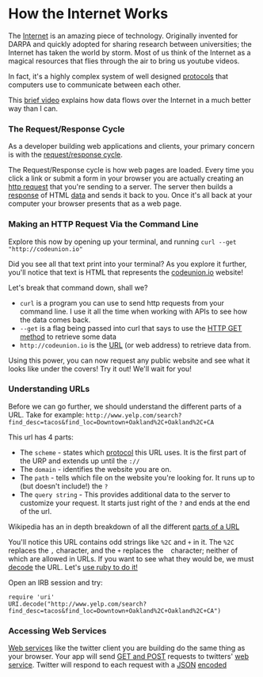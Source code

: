 # How the Internet Works

The [Internet](glossary.md#internet) is an amazing piece of technology.
Originally invented for DARPA and quickly adopted for sharing research between
universities; the Internet has taken the world by storm. Most of us think of the
Internet as a magical resources that flies through the air to bring us youtube
videos.

In fact, it's a highly complex system of well designed
[protocols](glossary.md#protocol) that computers use to communicate between each
other.

This [brief video](https://www.youtube.com/watch?v=i5oe63pOhLI) explains how
data flows over the Internet in a much better way than I can.

### The Request/Response Cycle
As a developer building web applications and clients, your primary concern is
with the [request/response cycle](glossary.md#request-response-cycle).

The Request/Response cycle is how web pages are loaded. Every time you click a
link or submit a form in your browser you are actually creating an [http
request](glossary.md#request) that you're sending to a server. The server then
builds a [response](glossary.md#response) of HTML [data](glossary.md) and sends
it back to you. Once it's all back at your computer your browser presents that
as a web page.

### Making an HTTP Request Via the Command Line
Explore this now by opening up your terminal, and running `curl --get "http://codeunion.io"`

Did you see all that  text print into your terminal? As you explore it further,
you'll notice that text is HTML that represents the
[codeunion.io](http://codeunion.io) website!


Let's break that command down, shall we?

* `curl` is a program you can use to send http requests from your command line.
  I use it all the time when working with APIs to see how the data comes back.
* `--get` is a flag being passed into curl that says to use the [HTTP GET
  method](glossary.md#http-methods) to retrieve some data
* `http://codeunion.io` is the [URL](glossary.md#url-uniform-resource-locator) (or web address) to
  retrieve data from.

Using this power, you can now request any public website and see what it looks
like under the covers! Try it out! We'll wait for you!

### Understanding URLs

Before we can go further, we should understand the different parts of a URL.
Take for example: `http://www.yelp.com/search?find_desc=tacos&find_loc=Downtown+Oakland%2C+Oakland%2C+CA`

This url has 4 parts:

* The `scheme` - states which [protocol](#protocol) this URL uses. It is the
  first part of the URP and extends up until the `://`
* The `domain` - identifies the website you are on.
* The `path` - tells which file on the website you're looking for. It runs up to
  (but doesn't include!) the `?`
* The `query string` - This provides additional data to the server to customize
  your request. It starts just right of the `?` and ends at the end of the url.

Wikipedia has an in depth breakdown of all the different [parts of a
URL](https://en.wikipedia.org/wiki/Uniform_Resource_Locator#Syntax)

You'll notice this URL contains odd strings like `%2C` and `+` in it. The `%2C`
replaces the `,` character, and the `+` replaces the ` ` character; neither of
which are allowed in URLs. If you want to see what they would be, we must
[decode](glossary.md#encoding-and-decoding) the URL. Let's [use ruby to do
it!](http://www.ruby-doc.org/stdlib-2.1.1/libdoc/uri/rdoc/URI/Escape.html#method-i-escape)


Open an IRB session and try:

```
require 'uri'
URI.decode("http://www.yelp.com/search?find_desc=tacos&find_loc=Downtown+Oakland%2C+Oakland%2C+CA")
```

### Accessing Web Services

[Web services](glossary.md#web-service-or-web-api) like the twitter client you
are building do the same thing as your browser. Your app will send [GET and
POST](glossary.md#http-methods) requests to twitters' [web
service](glossary.md#web-service). Twitter will respond to each request with a
[JSON](glossary.md#json-javascript-object-notation)
[encoded](glossary.md#encoding-and-decoding)
